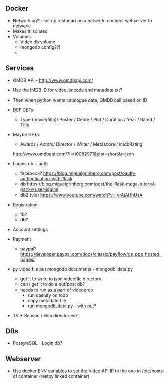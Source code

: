 ## Docker

* Networking? - set up restheart on a network, connect webserver to network
* Makes it isolated
* Volumes
  * Video db volume
  * mongodb config??!
  * 

## Services

* OMDB API - http://www.omdbapi.com/
 * Use the IMDB ID for video_encode and metadata.txt?
 * Then when python wants catalogue data, OMDB call based on ID
 * DEF GETs:
   * Type (movie/film)/ Poster / Genre / Plot / Duration / Year / Rated / Title
* Maybe GETs:
   * Awards / Actors/ Director / Writer / Metascore / imdbRating
   
   http://www.omdbapi.com/?i=tt0082971&plot=short&r=json

* Logins db + auth
  * facebook? https://blog.miguelgrinberg.com/post/oauth-authentication-with-flask
  * db https://blog.miguelgrinberg.com/post/the-flask-mega-tutorial-part-v-user-logins
  * db2 (vid) https://www.youtube.com/watch?v=_vrAjAHhUsA

* Registration
  * fb?
  * db?

* Account settings

* Payment
  * paypal? https://developer.paypal.com/docs/classic/payflow/gs_ppa_hosted_pages/

* py video file put mongodb documents - mongodb_data.py
  * got it to write to json videofile directory
  * can i get it to do a put/post db?
  * needs to run as a part of videoprep
    * run dashify on todo
    * copy metadate file
    * run mongodb_data.py - with put?
    
* TV + Season / Film directories?

## DBs

* PostgreSQL - Login db?

## Webserver

* Use docker ENV variables to set the Video API IP to the one in /etc/hosts of container (restpy linked container)